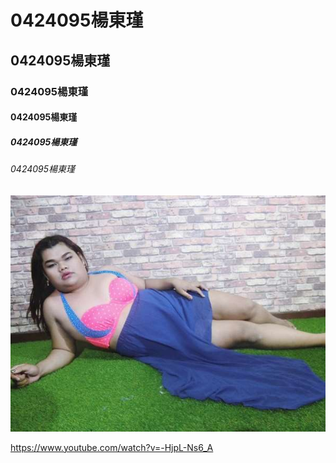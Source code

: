 # 0424095楊東瑾
## 0424095楊東瑾
### 0424095楊東瑾
#### 0424095楊東瑾
##### 0424095楊東瑾
###### 0424095楊東瑾

![polla](6359993431554467229106172.jpg "寶拉")

<https://www.youtube.com/watch?v=-HjpL-Ns6_A>
